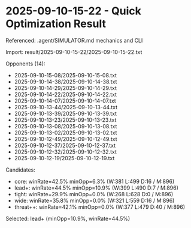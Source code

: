 # 2025-09-10-15-22 - Quick Optimization Result

Referenced: .agent/SIMULATOR.md mechanics and CLI

Import: result/2025-09-10-15-22/2025-09-10-15-22.txt

Opponents (14):
- 2025-09-10-15-08/2025-09-10-15-08.txt
- 2025-09-10-14-38/2025-09-10-14-38.txt
- 2025-09-10-14-29/2025-09-10-14-29.txt
- 2025-09-10-14-22/2025-09-10-14-22.txt
- 2025-09-10-14-07/2025-09-10-14-07.txt
- 2025-09-10-13-44/2025-09-10-13-44.txt
- 2025-09-10-13-39/2025-09-10-13-39.txt
- 2025-09-10-13-23/2025-09-10-13-23.txt
- 2025-09-10-13-08/2025-09-10-13-08.txt
- 2025-09-10-13-02/2025-09-10-13-02.txt
- 2025-09-10-12-49/2025-09-10-12-49.txt
- 2025-09-10-12-37/2025-09-10-12-37.txt
- 2025-09-10-12-32/2025-09-10-12-32.txt
- 2025-09-10-12-19/2025-09-10-12-19.txt

Candidates:
- core: winRate=42.5% minOpp=6.3% (W:381 L:499 D:16 / M:896)
- lead+: winRate=44.5% minOpp=10.9% (W:399 L:490 D:7 / M:896)
- tight: winRate=29.9% minOpp=0.0% (W:268 L:628 D:0 / M:896)
- wide: winRate=35.8% minOpp=0.0% (W:321 L:559 D:16 / M:896)
- threat++: winRate=42.1% minOpp=0.0% (W:377 L:479 D:40 / M:896)

Selected: lead+ (minOpp=10.9%, winRate=44.5%)
